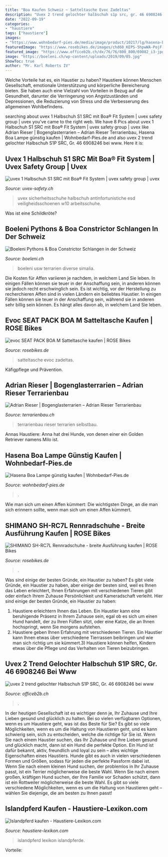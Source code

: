 ```yaml
---
title: "Boa Kaufen Schweiz ~ Satteltasche Evoc Zadeltas"
description: "Uvex 2 trend gelochter halbschuh s1p src, gr. 46 6908246 bei www"
date: "2022-09-19"
categories:
- "haustiere"
tags: ["haustiere"]
images:
- "https://www.wohnbedarf-pies.de/media/image/product/10217/lg/hasena-boa-lampe.jpg"
featuredImage: "https://www.rosebikes.de/images/chd60_KEPS-5hpwWA-PojF-ngrofl8rdaE3WQBe4cV8/resize:fit:1800:1200:1/gravity:no/aHR0cHM6Ly9pbWFnZXMucm9zZWJpa2VzLmRlL2dldF9pbWFnZS8_dD0yNzUxREQ0RTc4NEI3QzU5NzI5NjdEMkE5OUQ0NDFCQw.jpg"
featured_image: "https://www.officeb2b.ch/dx/76/76/800_800/69082_i3-jpg5dc03680497b4_2160x2160.jpg"
image: "https://boeleni.ch/wp-content/uploads/2019/09/05.jpg"
ShowToc: true
author: "Mr. Karl Roberts IV"
---
```



Welche Vorteile hat es, ein Haustier zu haben?
Haustiere können Menschen Gesellschaft, emotionale Unterstützung und körperliche Bereicherung bieten. Sie haben auch eine Vielzahl von Vorteilen in Bezug auf die Gesundheit, darunter die Verringerung von Angstzuständen und Depressionen, die Reduzierung von Stress und die Verbesserung des allgemeinen Wohlbefindens.

	

		
searching about uvex 1 Halbschuh S1 SRC mit Boa® Fit System | uvex safety group | uvex you've came to the right web. We have 8 Pics about uvex 1 Halbschuh S1 SRC mit Boa® Fit System | uvex safety group | uvex like Adrian Rieser | Bogenglasterrarien – Adrian Rieser Terrarienbau, Hasena Boa Lampe günstig kaufen | Wohnbedarf-Pies.de and also uvex 2 trend gelochter Halbschuh S1P SRC, Gr. 46 6908246 bei www. Here it is:
		
    
## Uvex 1 Halbschuh S1 SRC Mit Boa® Fit System | Uvex Safety Group | Uvex

<img loading=lazy src="https://d3rbxgeqn1ye9j.cloudfront.net/media/image/b2/e8/51/65658_Main-jpg5dc02d7b12b1d_1280x1280.jpg" onerror="this.onerror=null;this.src='https://tse2.mm.bing.net/th?id=OIP.PfMkJEwH6BsRTC8L1FlxJgHaHa&amp;pid=15.1';" alt="uvex 1 Halbschuh S1 SRC mit Boa® Fit System | uvex safety group | uvex">

_Source: uvex-safety.ch_

>uvex sicherheitsschuhe halbschuh antinfortunistiche esd veiligheidsschoenen w10 arbeitsschuhe. 

	

Was ist eine Schildkröte?

    
## Boeleni Pythons &amp; Boa Constrictor Schlangen In Der Schweiz

<img loading=lazy src="https://boeleni.ch/wp-content/uploads/2019/09/05.jpg" onerror="this.onerror=null;this.src='https://tse1.mm.bing.net/th?id=OIP.1r1wPAth4TtWYjpedlf4qAHaE8&amp;pid=15.1';" alt="Boeleni Pythons &amp; Boa Constrictor Schlangen in der Schweiz">

_Source: boeleni.ch_

>boeleni usw terrarien diverse simalia. 

	

Die Kosten für Affen variieren je nachdem, in welchem Land Sie leben. In einigen Fällen können sie teuer in der Anschaffung sein, in anderen können sie jedoch recht erschwinglich sein. Es ist wichtig, vor der Herstellung zu recherchieren
Affen sind in vielen Ländern ein beliebtes Haustier. In einigen Fällen können sie teuer in der Anschaffung sein, während sie in anderen sehr billig sein können. Es hängt alles davon ab, in welchem Land Sie leben.

    
## Evoc SEAT PACK BOA M Satteltasche Kaufen | ROSE Bikes

<img loading=lazy src="https://www.rosebikes.de/images/l9Jv9pStQQooiYiNj--_egq4SVvToINdhFZQrlCohGM/resize:fit:1800:1200:1/gravity:no/aHR0cHM6Ly9pbWFnZXMucm9zZWJpa2VzLmRlL2dldF9pbWFnZS8_dD03MTBDNzg4QkIxNkMwNDg1RjY3OTlGQTc5NkQ4ODQ2Ng.jpg" onerror="this.onerror=null;this.src='https://tse4.mm.bing.net/th?id=OIP.vXqJQiLKGqtz-92f7s4_XQHaHa&amp;pid=15.1';" alt="evoc SEAT PACK BOA M Satteltasche kaufen | ROSE Bikes">

_Source: rosebikes.de_

>satteltasche evoc zadeltas. 

	

Käfigpflege und Prävention.

    
## Adrian Rieser | Bogenglasterrarien – Adrian Rieser Terrarienbau

<img loading=lazy src="http://www.terrarienbau.ch/wp-content/uploads/2016/02/Adrian_Rieser_Terrarienbau_107.jpg" onerror="this.onerror=null;this.src='https://tse2.mm.bing.net/th?id=OIP.ZMAenGwDQ2-T500LL9LevAHaFj&amp;pid=15.1';" alt="Adrian Rieser | Bogenglasterrarien – Adrian Rieser Terrarienbau">

_Source: terrarienbau.ch_

>terrarienbau rieser terrarien selbstbau. 

	

Annas Haustiere: Anna hat drei Hunde, von denen einer ein Golden Retriever namens Milo ist.

    
## Hasena Boa Lampe Günstig Kaufen | Wohnbedarf-Pies.de

<img loading=lazy src="https://www.wohnbedarf-pies.de/media/image/product/10217/lg/hasena-boa-lampe.jpg" onerror="this.onerror=null;this.src='https://tse4.mm.bing.net/th?id=OIP.c_T_1vtVQWZcdI5Aft6fCQHaFj&amp;pid=15.1';" alt="Hasena Boa Lampe günstig kaufen | Wohnbedarf-Pies.de">

_Source: wohnbedarf-pies.de_

>. 

	

Wie man sich um einen Affen kümmert: Die wichtigsten Dinge, an die man sich erinnern sollte, wenn man sich um einen Affen kümmert.

    
## SHIMANO SH-RC7L Rennradschuhe - Breite Ausführung Kaufen | ROSE Bikes

<img loading=lazy src="https://www.rosebikes.de/images/chd60_KEPS-5hpwWA-PojF-ngrofl8rdaE3WQBe4cV8/resize:fit:1800:1200:1/gravity:no/aHR0cHM6Ly9pbWFnZXMucm9zZWJpa2VzLmRlL2dldF9pbWFnZS8_dD0yNzUxREQ0RTc4NEI3QzU5NzI5NjdEMkE5OUQ0NDFCQw.jpg" onerror="this.onerror=null;this.src='https://tse4.mm.bing.net/th?id=OIP.z2AuPgGlxeHy3VfSQLtWRwHaHa&amp;pid=15.1';" alt="SHIMANO SH-RC7L Rennradschuhe - breite Ausführung kaufen | ROSE Bikes">

_Source: rosebikes.de_

>. 

	

Was sind einige der besten Gründe, ein Haustier zu haben?
Es gibt viele Gründe, ein Haustier zu haben, aber einige der besten sind, weil es Ihnen das Leben erleichtert, Ihnen Erfahrungen mit verschiedenen Tieren gibt oder einfach Ihrem Zuhause Persönlichkeit und Kameradschaft verleiht. Hier sind einige der besten Gründe, ein Haustier zu haben:
1. Haustiere erleichtern Ihnen das Leben. Ein Haustier kann eine beruhigende Präsenz in Ihrem Zuhause sein, egal ob es sich um einen Hund handelt, der zu Ihren Füßen sitzt, oder eine Katze, die an Ihnen hochspringt, wenn Sie morgens aufstehen.
2. Haustiere geben Ihnen Erfahrung mit verschiedenen Tieren. Ein Haustier kann Ihnen etwas über verschiedene Tierrassen beibringen und wie man sich richtig um sie kümmert.3) Haustiere können helfen, Kindern etwas über die Pflege und das Verhalten von Tieren beizubringen.

    
## Uvex 2 Trend Gelochter Halbschuh S1P SRC, Gr. 46 6908246 Bei Www

<img loading=lazy src="https://www.officeb2b.ch/dx/76/76/800_800/69082_i3-jpg5dc03680497b4_2160x2160.jpg" onerror="this.onerror=null;this.src='https://tse1.mm.bing.net/th?id=OIP.7EEvdEITnq-Qlj4Y_wCInQHaHa&amp;pid=15.1';" alt="uvex 2 trend gelochter Halbschuh S1P SRC, Gr. 46 6908246 bei www">

_Source: officeb2b.ch_

>. 

	

In der heutigen Gesellschaft ist es wichtiger denn je, Ihr Zuhause und Ihre Lieben gesund und glücklich zu halten. Bei so vielen verfügbaren Optionen, wenn es um Haustiere geht, was ist das Beste für Sie?
Es gibt so viele Möglichkeiten, wenn es um die Haltung von Haustieren geht, und es kann schwierig sein, sich zu entscheiden, welche die richtige für Sie ist. Wenn Sie nach einem Haustier suchen, das Ihr Zuhause und Ihre Lieben gesund und glücklich macht, dann ist ein Hund die perfekte Option. Ein Hund ist dafür bekannt, aktiv, freundlich und loyal zu sein – alles wichtige Eigenschaften eines Haustiers.
Hunde gibt es auch in vielen verschiedenen Formen und Größen, sodass für jeden die perfekte Passform dabei ist. Wenn Sie nach einem kleinen Hund suchen, der problemlos in Ihr Zuhause passt, ist ein Terrier möglicherweise die beste Wahl. Wenn Sie nach einem großen, kräftigen Hund suchen, der Ihre Familie vor Schaden schützt, dann ist ein Rottweiler möglicherweise die beste Wahl. Es gibt so viele verschiedene Möglichkeiten, wenn es um die Haltung von Haustieren geht – wählen Sie diejenige, die am besten zu Ihnen passt!

    
## Islandpferd Kaufen - Haustiere-Lexikon.com

<img loading=lazy src="http://www.haustiere-lexikon.com/wp-content/uploads/2016/03/Islandpferd-kaufen.jpg" onerror="this.onerror=null;this.src='https://tse1.mm.bing.net/th?id=OIP.UYH28hTmaeGwy3zqqA5AAQHaEw&amp;pid=15.1';" alt="Islandpferd kaufen - Haustiere-Lexikon.com">

_Source: haustiere-lexikon.com_

>islandpferd lexikon islandpferde. 

	

Vorteile:

